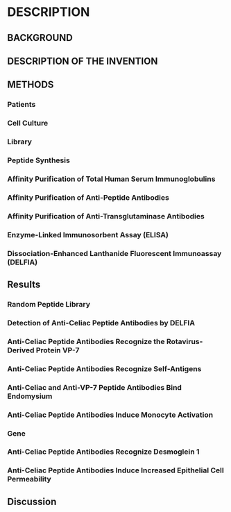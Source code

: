 # DESCRIPTION

## BACKGROUND

## DESCRIPTION OF THE INVENTION

## METHODS

### Patients

### Cell Culture

### Library

### Peptide Synthesis

### Affinity Purification of Total Human Serum Immunoglobulins

### Affinity Purification of Anti-Peptide Antibodies

### Affinity Purification of Anti-Transglutaminase Antibodies

### Enzyme-Linked Immunosorbent Assay (ELISA)

### Dissociation-Enhanced Lanthanide Fluorescent Immunoassay (DELFIA)

## Results

### Random Peptide Library

### Detection of Anti-Celiac Peptide Antibodies by DELFIA

### Anti-Celiac Peptide Antibodies Recognize the Rotavirus-Derived Protein VP-7

### Anti-Celiac Peptide Antibodies Recognize Self-Antigens

### Anti-Celiac and Anti-VP-7 Peptide Antibodies Bind Endomysium

### Anti-Celiac Peptide Antibodies Induce Monocyte Activation

### Gene

### Anti-Celiac Peptide Antibodies Recognize Desmoglein 1

### Anti-Celiac Peptide Antibodies Induce Increased Epithelial Cell Permeability

## Discussion

